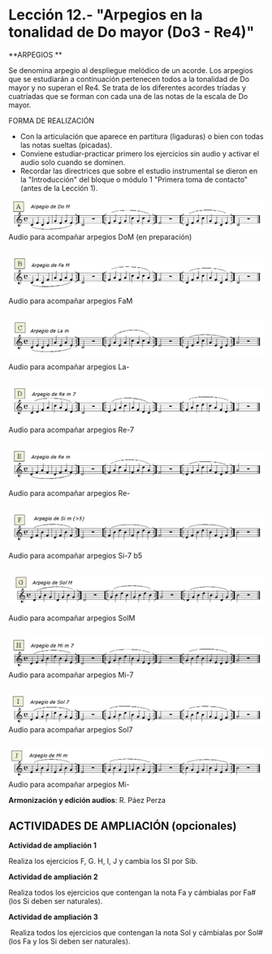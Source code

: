 
# Lección 12.- "Arpegios en la tonalidad de Do mayor (Do3 - Re4)"

**ARPEGIOS **

Se denomina arpegio al despliegue melódico de un acorde. Los arpegios que se estudiarán a continuación pertenecen todos a la tonalidad de Do mayor y no superan el Re4. Se trata de los diferentes acordes tríadas y cuatríadas que se forman con cada una de las notas de la escala de Do mayor. 

FORMA DE REALIZACIÓN
- Con la articulación que aparece en partitura (ligaduras) o bien con todas las notas sueltas (picadas).
- Conviene estudiar-practicar primero los ejercicios sin audio y activar el audio solo cuando se dominen. 
- Recordar las directrices que sobre el estudio instrumental se dieron en la "Introducción" del bloque o módulo 1 "Primera toma de contacto"(antes de la Lección 1).

![](/assets/EjerFla_Arpegio1_DoM.gif)
Audio para acompañar arpegios DoM (en preparación)
<br />
<br />





![](/assets/EjerFla_Arpegio2_FaM.gif)

Audio para acompañar arpegios FaM
<br />
<br />





![](/assets/EjerFla_Arpegio3_Lam.gif)

Audio para acompañar arpegios La-
<br />
<br />


![](/assets/EjerFla_Arpegio4_Re-7.gif)

Audio para acompañar arpegios Re-7
<br />
<br />


![](/assets/EjerFla_Arpegio5_Re-.gif)

Audio para acompañar arpegios Re- 
<br />
<br />


![](/assets/EjerFla_Arpegio6_Si-7b5.gif)

Audio para acompañar arpegios Si-7 b5 
<br />
<br />


![](/assets/EjerFla_Arpegio7_SolM.gif)

Audio para acompañar arpegios SolM 
<br />
<br />


![](/assets/EjerFla_Arpegio8_Mi-7.gif)
Audio para acompañar arpegios Mi-7 
<br />
<br />


![](/assets/EjerFla_Arpegio9_Sol7.gif)
Audio para acompañar arpegios Sol7 
<br />
<br />


![](/assets/EjerFla_Arpegio10_Mi-.gif)
Audio para acompañar arpegios Mi- 

**Armonización y edición audios**: R. Páez Perza
<br />



## ACTIVIDADES DE AMPLIACIÓN (opcionales)

**Actividad de ampliación 1**

Realiza los ejercicios F, G. H, I, J y cambia los SI por Sib. 

**Actividad de ampliación 2**

Realiza todos los ejercicios que contengan la nota Fa y cámbialas por Fa# (los Si deben ser naturales).

**Actividad de ampliación 3**

 Realiza todos los ejercicios que contengan la nota Sol y cámbialas por Sol# (los Fa y los Si deben ser naturales).

